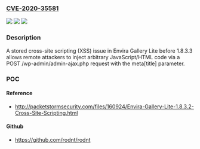 ### [CVE-2020-35581](https://cve.mitre.org/cgi-bin/cvename.cgi?name=CVE-2020-35581)
![](https://img.shields.io/static/v1?label=Product&message=n%2Fa&color=blue)
![](https://img.shields.io/static/v1?label=Version&message=n%2Fa&color=blue)
![](https://img.shields.io/static/v1?label=Vulnerability&message=n%2Fa&color=brighgreen)

### Description

A stored cross-site scripting (XSS) issue in Envira Gallery Lite before 1.8.3.3 allows remote attackers to inject arbitrary JavaScript/HTML code via a POST /wp-admin/admin-ajax.php request with the meta[title] parameter.

### POC

#### Reference
- http://packetstormsecurity.com/files/160924/Envira-Gallery-Lite-1.8.3.2-Cross-Site-Scripting.html

#### Github
- https://github.com/rodnt/rodnt

